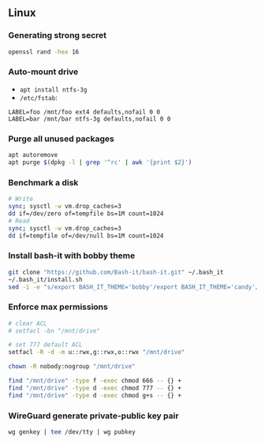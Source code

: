 ## Linux
### Generating strong secret
```bash
openssl rand -hex 16
```

### Auto-mount drive
- `apt install ntfs-3g`
- `/etc/fstab`:
```
LABEL=foo /mnt/foo ext4 defaults,nofail 0 0
LABEL=bar /mnt/bar ntfs-3g defaults,nofail 0 0
```

### Purge all unused packages
```bash
apt autoremove
apt purge $(dpkg -l | grep '^rc' | awk '{print $2}')
```

### Benchmark a disk
```bash
# Write
sync; sysctl -w vm.drop_caches=3
dd if=/dev/zero of=tempfile bs=1M count=1024
# Read
sync; sysctl -w vm.drop_caches=3
dd if=tempfile of=/dev/null bs=1M count=1024
```

### Install bash-it with bobby theme
```bash
git clone "https://github.com/Bash-it/bash-it.git" ~/.bash_it
~/.bash_it/install.sh
sed -i -e "s/export BASH_IT_THEME='bobby'/export BASH_IT_THEME='candy'/g" ~/.bashrc
```

### Enforce max permissions
```bash
# clear ACL
# setfacl -bn "/mnt/drive"

# set 777 default ACL
setfacl -R -d -m u::rwx,g::rwx,o::rwx "/mnt/drive"

chown -R nobody:nogroup "/mnt/drive"

find "/mnt/drive" -type f -exec chmod 666 -- {} +
find "/mnt/drive" -type d -exec chmod 777 -- {} +
find "/mnt/drive" -type d -exec chmod g+s -- {} +
```

### WireGuard generate private-public key pair
```bash
wg genkey | tee /dev/tty | wg pubkey
```